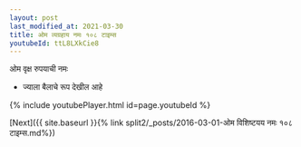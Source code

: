 ```yaml
---
layout: post
last_modified_at: 2021-03-30
title: ओम व्यग्रहाय नमः १०८ टाइम्स
youtubeId: ttL8LXkCie8
---
```

 
 
 ओम वृक्ष रुपयाची नमः  
 
 -  ज्याला बैलाचे रूप देखील आहे 
 
  
 
  
 
 
 
 
 
 


{% include youtubePlayer.html id=page.youtubeId %}
 
[Next]({{ site.baseurl }}{% link  split2/_posts/2016-03-01-ओम विशिष्टयय नमः १०८ टाइम्स.md%})
 
